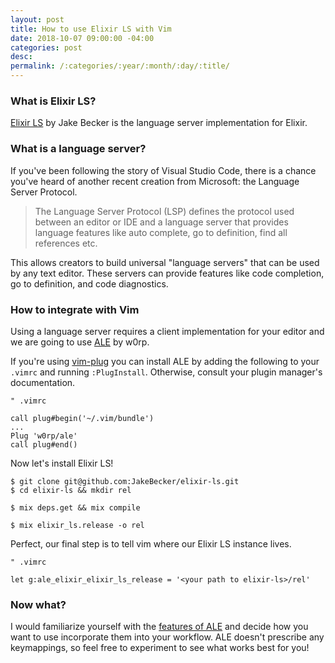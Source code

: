 ```yaml
---
layout: post
title: How to use Elixir LS with Vim
date: 2018-10-07 09:00:00 -04:00
categories: post
desc: 
permalink: /:categories/:year/:month/:day/:title/
---
```


### What is Elixir LS?

[Elixir LS](https://github.com/JakeBecker/elixir-ls) by Jake Becker is the language server implementation for Elixir.

### What is a language server?

If you've been following the story of Visual Studio Code, there is a chance you've heard of another recent creation from Microsoft: the Language Server Protocol. 

>The Language Server Protocol (LSP) defines the protocol used between an editor or IDE and a language server that provides language features like auto complete, go to definition, find all references etc.

This allows creators to build universal "language servers" that can be used by any text editor. These servers can provide features like code completion, go to definition, and code diagnostics.

### How to integrate with Vim

Using a language server requires a client implementation for your editor and we are going to use [ALE](https://github.com/w0rp/ale) by w0rp.

If you're using [vim-plug](https://github.com/junegunn/vim-plug) you can install ALE by adding the following to your `.vimrc` and running `:PlugInstall`. Otherwise, consult your plugin manager's documentation.

```vim
" .vimrc

call plug#begin('~/.vim/bundle')
...
Plug 'w0rp/ale'
call plug#end()
```
Now let's install Elixir LS!

```shell
$ git clone git@github.com:JakeBecker/elixir-ls.git
$ cd elixir-ls && mkdir rel

$ mix deps.get && mix compile

$ mix elixir_ls.release -o rel
```

Perfect, our final step is to tell vim where our Elixir LS instance lives.

```vim
" .vimrc

let g:ale_elixir_elixir_ls_release = '<your path to elixir-ls>/rel'
```

### Now what?

I would familiarize yourself with the [features of ALE](https://github.com/w0rp/ale#usage) and decide how you want to use incorporate them into your workflow. ALE doesn't prescribe any keymappings, so feel free to experiment to see what works best for you!

